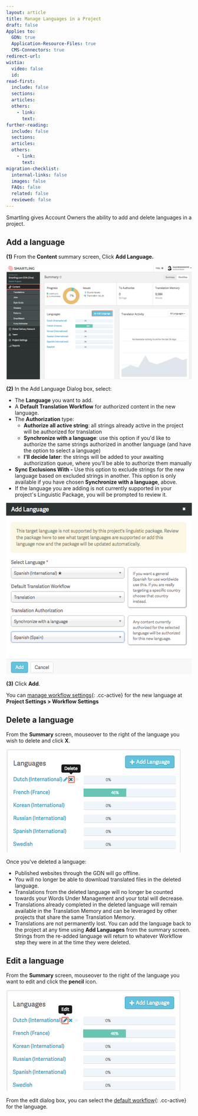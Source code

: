 ```yaml
---
layout: article
title: Manage Languages in a Project
draft: false
Applies to:
  GDN: true
  Application-Resource-Files: true
  CMS-Connectors: true
redirect-url:
wistia:
  video: false
  id:
read-first:
  include: false
  sections:
  articles:
  others:
    - link:
      text:
further-reading:
  include: false
  sections:
  articles:
  others:
    - link:
      text:
migration-checklist:
  internal-links: false
  images: false
  FAQs: false
  related: false
  reviewed: false
---
```



Smartling gives Account Owners the ability to add and delete languages in a project.

## Add a language

**(1)** From the **Content** summary screen, Click **Add Language.**

![](/uploads/versions/smartling___summary-3---x----1243-762x---.png)

**(2)** In the Add Language Dialog box, select:

* The **Language** you want to add.
* A **Default Translation Workflow** for authorized content in the new language.
* The **Authorization** type:
  * **Authorize all active string**: all strings already active in the project will be authorized for translation
  * **Synchronize with a language**: use this option if you'd like to authorize the same strings authorized in another language (and have the option to select a language)
  * **I'll decide later**: the strings will be added to your awaiting authorization queue, where you'll be able to authorize them manually
* **Sync Exclusions With -** Use this option to exclude strings for the new language based on excluded strings in another. This option is only available if you have chosen **Synchronize with a language**, above.
* If the language you are adding is not currently supported in your project's Linguistic Package, you will be prompted to review it.


![](/uploads/versions/smartling---summary--besttest-web-app----x----571-525x---.png)

**(3)** Click **Add**.

You can [manage workflow settings](){: .cc-active} for the new language at **Project Settings &gt; Workflow Settings**

## Delete a language

From the **Summary** screen, mouseover to the right of the language you wish to delete and click **X**.

![small](/uploads/versions/smartling___summary-5---x----474-279x---.png)

Once you've deleted a language:

* Published websites through the GDN will go offline.
* You will no longer be able to download translated files in the deleted language.
* Translations from the deleted language will no longer be counted towards your Words Under Management and your total will decrease.
* Translations already completed in the deleted language will remain available in the Translation Memory and can be leveraged by other projects that share the same Translation Memory.
* Translations are not permanently lost. You can add the language back to the project at any time using **Add Languages** from the summary screen. Strings from the re-added language will return to whatever Workflow step they were in at the time they were deleted.


## Edit a language

From the **Summary** screen, mouseover to the right of the language you want to edit and click the **pencil** icon.

![small](/uploads/versions/smartling___summary-6---x----473-273x---.png)

From the edit dialog box, you can select the [default workflow](){: .cc-active} for the language.